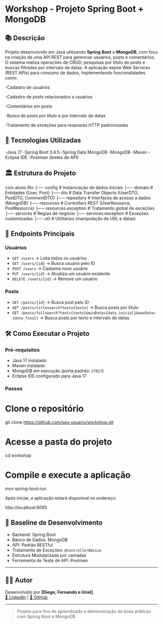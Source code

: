
# Workshop - Projeto Spring Boot + MongoDB


## 📚 Descrição

Projeto desenvolvido em Java utilizando **Spring Boot** e **MongoDB**, com foco na criação de uma API REST para gerenciar usuários, posts e comentários.  
O sistema realiza operações de CRUD, pesquisas por título de posts e buscas filtradas por intervalo de datas.
A aplicação expõe Web Services (REST APIs) para consumo de dados, implementando funcionalidades como:

-Cadastro de usuários  

-Cadastro de posts relacionados a usuários

-Comentários em posts

-Busca de posts por título e por intervalo de datas

-Tratamento de exceções para respostas HTTP padronizadas


## 🚀 Tecnologias Utilizadas
-Java 17
-Spring Boot 3.4.5
-Spring Data MongoDB
-MongoDB
-Maven
-Eclipse IDE
-Postman (testes de API)

## 🏛️ Estrutura do Projeto

com.aluno.ifto
├── config                # Instanciação de dados iniciais
├── domain                # Entidades (User, Post)
├── dto                   # Data Transfer Objects (UserDTO, PostDTO, CommentDTO)
├── repository            # Interfaces de acesso a dados (MongoDB)
├── resources             # Controllers REST (UserResource, PostResource)
├── resources.exception   # Tratamento global de exceções
├── services              # Regras de negócio
├── services.exception    # Exceções customizadas
├── util                  # Utilitários (manipulação de URL e datas)


## 🔗 Endpoints Principais
### Usuários
- `GET /users` → Lista todos os usuários
- `GET /users/{id}` → Busca usuário pelo ID
- `POST /users` → Cadastra novo usuário
- `PUT /users/{id}` → Atualiza um usuário existente
- `DELETE /users/{id}` → Remove um usuário

### Posts
- `GET /posts/{id}` → Busca post pelo ID
- `GET /posts/titlesearch?text={texto}` → Busca posts por título
- `GET /posts/fullsearch?text={texto}&minDate={data_inicial}&maxDate={data_final}` → Busca posts por texto e intervalo de datas


## 🛠️ Como Executar o Projeto

### Pré-requisitos

- Java 17 instalado
- Maven instalado
- MongoDB em execução (porta padrão: `27017`)
- Eclipse IDE configurado para Java 17

### Passos

# Clone o repositório
git clone https://github.com/seu-usuario/workshop.git

# Acesse a pasta do projeto
cd workshop

# Compile e execute a aplicação
mvn spring-boot:run


Após iniciar, a aplicação estará disponível no endereço:  

http://localhost:8085


## 📌 Baseline de Desenvolvimento

- Backend: Spring Boot
- Banco de Dados: MongoDB
- API: Padrão RESTful
- Tratamento de Exceções: `@ControllerAdvice`
- Estrutura Modularizada por camadas
- Ferramenta de Teste de API: Postman

---

## 👨‍💻 Autor

Desenvolvido por **[Diego, Fernando e Uriel]**  
[🔗 LinkedIn](https://www.linkedin.com/) | [🐙 GitHub](https://github.com/)

---

> Projeto para fins de aprendizado e demonstração de boas práticas com Spring Boot e MongoDB.
